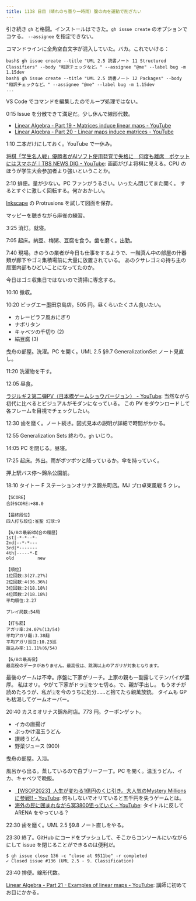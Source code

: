 ```yaml
---
title: 1138 日目（晴れのち曇り一時雨）腹の肉を運動で削ぎたい
---
```


引き続き `gh` と格闘。インストールはできた。`gh issue create` のオプションでコケる。
`--assignee` を指定できない。

コマンドラインに全角空白文字が混入していた。バカ。これでいける：

```console
bash$ gh issue create --title "UML 2.5 読書ノート 11 Structured Classifiers" --body "和訳チェックなど。" --assignee "@me" --label bug -m 1.15dev
bash$ gh issue create --title "UML 2.5 読書ノート 12 Packages" --body "和訳チェックなど。" --assignee "@me" --label bug -m 1.15dev
...
```

VS Code でコマンドを編集したのでループ処理ではない。

0:15 Issue を分散できて満足だ。少し休んで線形代数。

* [Linear Algebra - Part 19 - Matrices induce linear maps - YouTube](https://www.youtube.com/watch?v=19-YrCB3hyo&list=PLBh2i93oe2quLc5zaxD0WHzQTGrXMwAI6&index=19)
* [Linear Algebra - Part 20 - Linear maps induce matrices - YouTube](https://www.youtube.com/watch?v=9UcgdR_X2Ys&list=PLBh2i93oe2quLc5zaxD0WHzQTGrXMwAI6&index=20)

1:10 二本だけにしておく。YouTube で一休み。

[将棋「学生名人戦」優勝者がAIソフト使用発覚で失格に　何度も離席　ポケットにはスマホが｜TBS NEWS DIG - YouTube](https://www.youtube.com/watch?v=IwGLxXRdLmo):
画面がぴよ将棋に見える。CPU のほうが学生大会参加者より強いということか。

2:10 排便。量が少ない。PC ファンがうるさい。いったん閉じてまた開く。
するとすぐに激しく回転する。何かおかしい。

[Inkscape] の Protrusions を試して図面を保存。

マッピーを聴きながら麻雀の練習。

3:25 消灯。就寝。

7:05 起床。納豆、梅粥、豆腐を食う。歯を磨く。出勤。

7:40 現場。きのうの業者が今日も仕事をするようで、一階真ん中の部屋の什器類が廊下やゴミ集積場前に大量に放置されている。
あのクサレゴミの持ち主の居室内部もひどいことになってたのか。

今日はゴミ収集日ではないので清掃に専念する。

10:10 撤収。

10:20 ビッグエー墨田京島店。505 円。昼くらいたくさん食いたい。

* カレーピラフ風おにぎり
* ナポリタン
* キャベツの千切り (2)
* 絹豆腐 (3)

曳舟の部屋。洗濯。PC を開く。UML 2.5 §9.7 GeneralizationSet ノート見直し。

11:20 洗濯物を干す。

12:05 昼食。

[ラジルギ２第二弾PV（日本橋ゲームショウバージョン） - YouTube](https://www.youtube.com/watch?v=vXixeAeajMs):
当然ながら初代に比べるとビジュアルがモダンになっている。
この PV をダウンロードして各フレームを目視でチェックしたい。

12:30 歯を磨く。ノート続き。図式見本の説明が詳細で時間がかかる。

12:55 Generalization Sets 終わり。`gh` いじり。

14:05 PC を閉じる。昼寝。

17:25 起床。外出。雨がポツポツと降っているか。傘を持っていく。

押上駅バス停～錦糸公園前。

18:10 タイトー F ステーションオリナス錦糸町店。MJ プロ卓東風戦 5 クレ。

```text
【SCORE】
合計SCORE:+88.0

【最終段位】
四人打ち段位:雀聖 幻球:9

【6/8の最新8試合の履歴】
1st|-*-*--*-
2nd|--*-*---
3rd|*-------
4th|-----*-E
old         new

【順位】
1位回数:3(27.27%)
2位回数:4(36.36%)
3位回数:2(18.18%)
4位回数:2(18.18%)
平均順位:2.27

プレイ局数:54局

【打ち筋】
アガリ率:24.07%(13/54)
平均アガリ翻:3.38翻
平均アガリ巡目:10.23巡
振込み率:11.11%(6/54)

【6/8の最高役】
最高役のデータがありません。最高役は、跳満以上のアガリが対象となります。
```

最後のゲームは不幸。序盤に下家がリーチ。上家の親も一副露してテンパイが濃厚。
私はオリ。やがて下家がドラ🀈をツモ切る。で、親が手出し。
もうオチが読めたろうが、私が🀈を今のうちに処分……と捨てたら親萬放銃。
タイムも GP も枯渇してゲームオーバー。

20:40 カスミオリナス錦糸町店。773 円。クーポンゲット。

* イカの唐揚げ
* ぶっかけ温玉うどん
* 讃岐うどん
* 野菜ジュース (900)

曳舟の部屋。入浴。

風呂から出る。蒸しているので白ブリーフ一丁。PC を開く。温玉うどん、イカ、キャベツで晩飯。

* [【WSOP2023】人生が変わる1億円のくじ引き。大人気のMystery Millionsに参戦‼ - YouTube](https://www.youtube.com/watch?v=D7bXSpue4t8):
  何もしないでオリていると五千円を失うゲームとは。
* [海外の民に囲まれながら冥3800狙っていく - YouTube](https://www.youtube.com/watch?v=gSPHz1ISJq0):
  タイトルに反して ARENA をやっている？

22:30 歯を磨く。UML 2.5 §9.8 ノート直しをやる。

23:30 終了。GitHub にコードをプッシュして、そこからコンソールにいながらにして
issue を閉じることができるのは便利だ。

```console
$ gh issue close 136 -c "close at 9511be" -r completed
✓ Closed issue #136 (UML 2.5 - 9. Classification)
```

23:40 排便。線形代数。

[Linear Algebra - Part 21 - Examples of linear maps - YouTube](https://www.youtube.com/watch?v=eV7UI_WX54c&list=PLBh2i93oe2quLc5zaxD0WHzQTGrXMwAI6&index=21):
講師に初めてお目にかかる。

[Inkscape]: <https://inkscape.org/>
